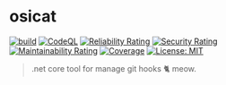 # osicat

[![build](https://github.com/ruselknow/osicat/actions/workflows/build.yml/badge.svg?branch=main)](https://github.com/ruselknow/osicat/actions/workflows/build.yml) [![CodeQL](https://github.com/ruselknow/osicat/actions/workflows/codeql-analysis.yml/badge.svg?branch=main)](https://github.com/ruselknow/osicat/actions/workflows/codeql-analysis.yml) [![Reliability Rating](https://sonarcloud.io/api/project_badges/measure?project=ruselknow_osicat&metric=reliability_rating)](https://sonarcloud.io/dashboard?id=ruselknow_osicat) [![Security Rating](https://sonarcloud.io/api/project_badges/measure?project=ruselknow_osicat&metric=security_rating)](https://sonarcloud.io/dashboard?id=ruselknow_osicat) [![Maintainability Rating](https://sonarcloud.io/api/project_badges/measure?project=ruselknow_osicat&metric=sqale_rating)](https://sonarcloud.io/dashboard?id=ruselknow_osicat) [![Coverage](https://sonarcloud.io/api/project_badges/measure?project=ruselknow_osicat&metric=coverage)](https://sonarcloud.io/dashboard?id=ruselknow_osicat) [![License: MIT](https://img.shields.io/badge/License-MIT-yellow.svg)](https://opensource.org/licenses/MIT)
>  .net core tool for manage git hooks 🐈 meow. 

